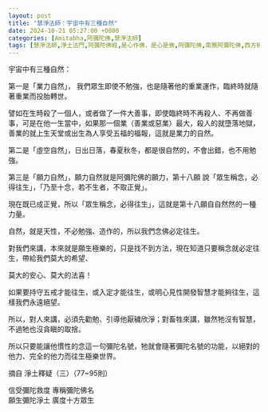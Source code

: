 ```yaml
---
layout: post
title: "慧淨法師：宇宙中有三種自然"
date: 2024-10-21 05:27:00 +0800
categories: [Amitabha,阿彌陀佛,慧淨法師]
tags: [慧淨法師,淨土法門,阿彌陀佛經,是心作佛，是心是佛,阿彌陀佛,南無阿彌陀佛,西方極樂世界,極樂世界,念佛,十念法,都攝六根,老實念佛,帶業往生,信願持名,無量壽經,不可以少善根福德因緣得生彼國,凡所有相，皆是虛妄,一切有為法，如夢幻泡影,地獄門前僧道多,魔障,道高一尺，魔高一丈,謠言止於智者,佛氏門中，有求必應,因果通三世,三尸神,祿盡人亡,福報,天地有司過之神,楞嚴經,起心動念,邪師說法，如恆河沙,佛法重實質不重形式,起心動念,不間斷,蓮花,佛力加持,因果,持戒,身口意,五戒,持戒,果報,懺悔]
---
```



宇宙中有三種自然：      

第一是「業力自然」，
我們眾生即使不勉強，也是隨著他的重業運作，臨終時就隨著重業而投胎轉世。      

譬如在生時殺了一個人，或者做了一件大善事，即使臨終時不再殺人、不再做善事，可是在他一生當中，如果那一個業（善業或惡業）最大，殺人的就墮落地獄，善業的就上生天堂或出生為人享受五福的福報，這就是業力的自然。

第二是「虛空自然」，日出日落，春夏秋冬，都是很自然的，不會出錯，也不用勉強。

第三是「願力自然」，願力自然就是阿彌陀佛的願力，第十八願 說「眾生稱念，必得往生」，「乃至十念，若不生者，不取正覺」。       

現在既已成正覺，所以「眾生稱念，必得往生」，這就是第十八願自自然然的一種力量。      

自然，就是天性，不必勉強、造作的，所以我們念佛必定往生。        

對我們來講，本來就是願生極樂的，只是找不到方法，現在知道只要稱念就必定往生，帶給我們莫大的希望、        

莫大的安心、莫大的法喜！        

如果要持守五戒才能往生，或入定才能往生，或明心見性開發智慧才能夠往生，這樣我們永遠絕望。        

所以，對人來講，必須先勸勉、引導他厭穢欣淨；對畜牲來講，雖然牠沒有智慧，不過牠也沒貪瞋的取捨。      

所以只要能讓他慣性的念這一句彌陀名號，牠就會隨著彌陀名號的功能，以絕對的他力、完全的他力而往生極樂世界。        

摘自 淨土釋疑（三）（77~95則）      

信受彌陀救度 專稱彌陀佛名       
願生彌陀淨土 廣度十方眾生